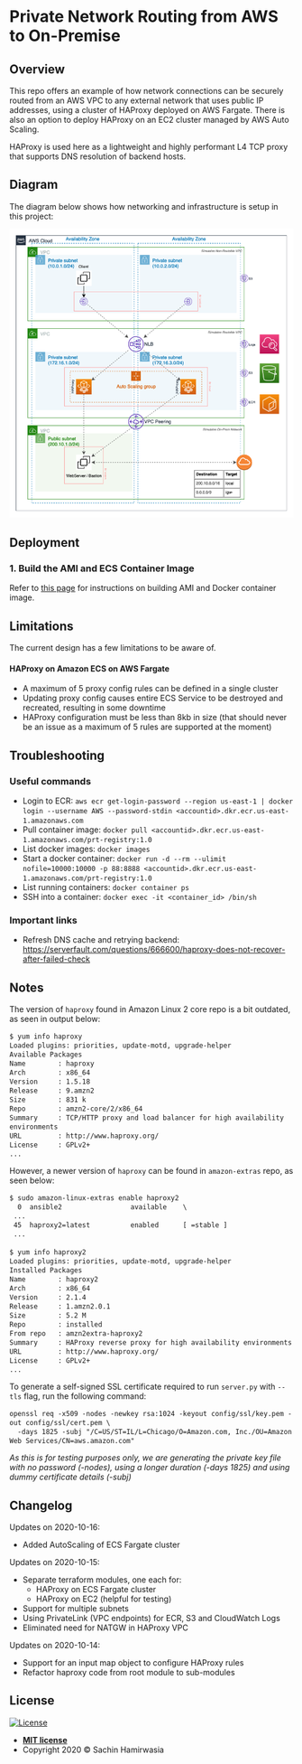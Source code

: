 # Private Network Routing from AWS to On-Premise

## Overview

This repo offers an example of how network connections can be securely
routed from an AWS VPC to any external network that uses public IP addresses, 
using a cluster of HAProxy deployed on AWS Fargate. There is also an option
to deploy HAProxy on an EC2 cluster managed by AWS Auto Scaling. 

HAProxy is used here as a lightweight and highly performant L4 TCP proxy that 
supports DNS resolution of backend hosts. 

## Diagram

The diagram below shows how networking and infrastructure is setup in this
project: 

![AWS VPC network diagram](docs/images/aws_vpc_diagram.png)

## Deployment

### 1. Build the AMI and ECS Container Image

Refer to [this page](build/README.md) for instructions on building AMI and 
Docker container image. 

## Limitations 

The current design has a few limitations to be aware of. 

#### HAProxy on Amazon ECS on AWS Fargate
- A maximum of 5 proxy config rules can be defined in a single cluster
- Updating proxy config causes entire ECS Service to be destroyed and recreated, 
resulting in some downtime
- HAProxy configuration must be less than 8kb in size (that should never be an issue
as a maximum of 5 rules are supported at the moment)


## Troubleshooting

### Useful commands

- Login to ECR: `aws ecr get-login-password --region us-east-1 | docker login --username AWS --password-stdin <accountid>.dkr.ecr.us-east-1.amazonaws.com`
- Pull container image: `docker pull <accountid>.dkr.ecr.us-east-1.amazonaws.com/prt-registry:1.0`
- List docker images: `docker images`
- Start a docker container: `docker run -d --rm --ulimit nofile=10000:10000 -p 88:8888 <accountid>.dkr.ecr.us-east-1.amazonaws.com/prt-registry:1.0`
- List running containers: `docker container ps`
- SSH into a container: `docker exec -it <container_id> /bin/sh`

### Important links

- Refresh DNS cache and retrying backend: https://serverfault.com/questions/666600/haproxy-does-not-recover-after-failed-check 


## Notes

The version of `haproxy` found in Amazon Linux 2 core repo is a bit outdated, as seen in output below: 

```shell
$ yum info haproxy
Loaded plugins: priorities, update-motd, upgrade-helper
Available Packages
Name        : haproxy
Arch        : x86_64
Version     : 1.5.18
Release     : 9.amzn2
Size        : 831 k
Repo        : amzn2-core/2/x86_64
Summary     : TCP/HTTP proxy and load balancer for high availability environments
URL         : http://www.haproxy.org/
License     : GPLv2+
...
```

However, a newer version of `haproxy` can be found in `amazon-extras` repo, as seen below: 

```shell
$ sudo amazon-linux-extras enable haproxy2
  0  ansible2                 available    \
 ... 
 45  haproxy2=latest          enabled      [ =stable ]
 ...

$ yum info haproxy2
Loaded plugins: priorities, update-motd, upgrade-helper
Installed Packages
Name        : haproxy2
Arch        : x86_64
Version     : 2.1.4
Release     : 1.amzn2.0.1
Size        : 5.2 M
Repo        : installed
From repo   : amzn2extra-haproxy2
Summary     : HAProxy reverse proxy for high availability environments
URL         : http://www.haproxy.org/
License     : GPLv2+
...
```

To generate a self-signed SSL certificate required to run `server.py` with `--tls` flag, run the 
following command: 

```shell
openssl req -x509 -nodes -newkey rsa:1024 -keyout config/ssl/key.pem -out config/ssl/cert.pem \
  -days 1825 -subj "/C=US/ST=IL/L=Chicago/O=Amazon.com, Inc./OU=Amazon Web Services/CN=aws.amazon.com"
```

*As this is for testing purposes only, we are generating the private key file with no password (-nodes), 
using a longer duration (-days 1825) and using dummy certificate details (-subj)*

## Changelog

Updates on 2020-10-16:
- Added AutoScaling of ECS Fargate cluster

Updates on 2020-10-15:
- Separate terraform modules, one each for:
  - HAProxy on ECS Fargate cluster
  - HAProxy on EC2 (helpful for testing)
- Support for multiple subnets 
- Using PrivateLink (VPC endpoints) for ECR, S3 and CloudWatch Logs
- Eliminated need for NATGW in HAProxy VPC

Updates on 2020-10-14:
- Support for an input map object to configure HAProxy rules
- Refactor haproxy code from root module to sub-modules 


## License

[![License](http://img.shields.io/:license-mit-blue.svg?style=flat-square)](http://badges.mit-license.org)

- **[MIT license](http://opensource.org/licenses/mit-license.php)**
- Copyright 2020 &copy; Sachin Hamirwasia

